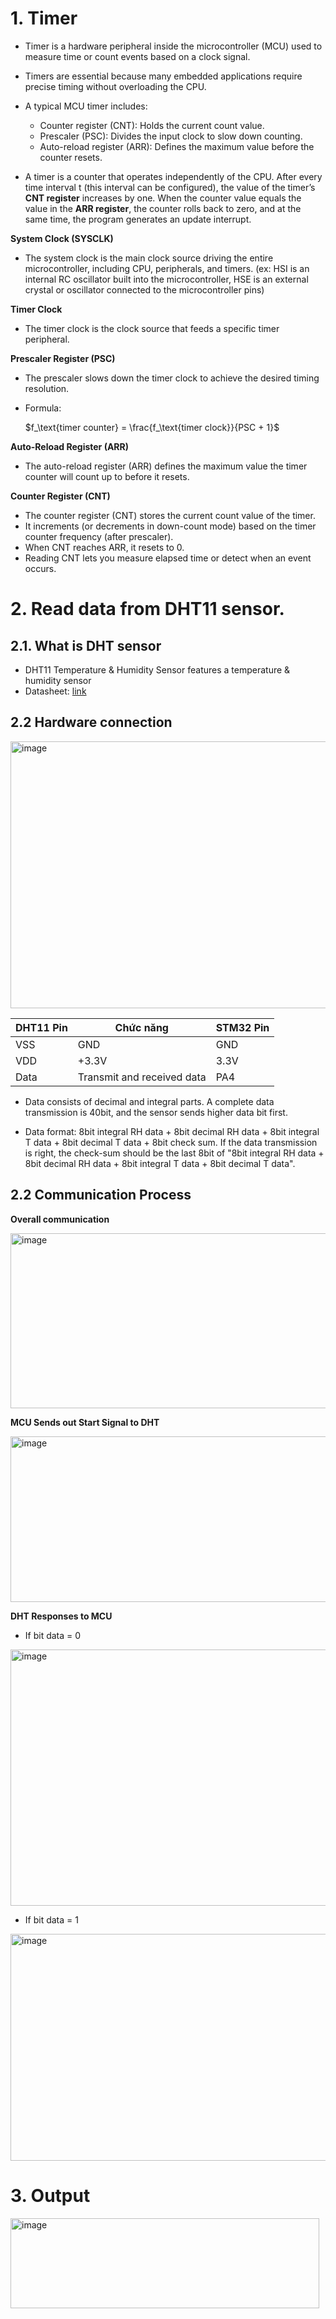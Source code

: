 # 1. Timer

- Timer is a hardware peripheral inside the microcontroller (MCU) used to measure time or count events based on a clock signal. 
- Timers are essential because many embedded applications require precise timing without overloading the CPU.

- A typical MCU timer includes:
  - Counter register (CNT): Holds the current count value.
  - Prescaler (PSC): Divides the input clock to slow down counting.
  - Auto-reload register (ARR): Defines the maximum value before the counter resets.

- A timer is a counter that operates independently of the CPU. After every time interval t (this interval can be configured), the value of the timer’s **CNT register** increases by one. When the counter value equals the value in the **ARR register**, the counter rolls back to zero, and at the same time, the program generates an update interrupt.

**System Clock (SYSCLK)**

- The system clock is the main clock source driving the entire microcontroller, including CPU, peripherals, and timers. (ex: HSI is an internal RC oscillator built into the microcontroller, HSE is an external crystal or oscillator connected to the microcontroller pins)

**Timer Clock**

- The timer clock is the clock source that feeds a specific timer peripheral.

**Prescaler Register (PSC)**

- The prescaler slows down the timer clock to achieve the desired timing resolution.
- Formula:

    $f_\text{timer counter} = \frac{f_\text{timer clock}}{PSC + 1}$

**Auto-Reload Register (ARR)**
- The auto-reload register (ARR) defines the maximum value the timer counter will count up to before it resets.


**Counter Register (CNT)**

- The counter register (CNT) stores the current count value of the timer.
- It increments (or decrements in down-count mode) based on the timer counter frequency (after prescaler).
- When CNT reaches ARR, it resets to 0.
- Reading CNT lets you measure elapsed time or detect when an event occurs.

# 2. Read data from DHT11 sensor.

## 2.1. What is DHT sensor
- DHT11 Temperature & Humidity Sensor features a temperature & humidity sensor
- Datasheet: [link](https://www.alldatasheet.com/datasheet-pdf/download/2193416/OSEPP/DHT11.html)

## 2.2 Hardware connection

<img width="622" height="427" alt="image" src="https://github.com/user-attachments/assets/780cb42d-1aaf-4bb5-b1b5-dfa74af54700" />

| DHT11 Pin | Chức năng       | STM32 Pin  |
|---------|-----------------|-------------------|
| VSS     | GND             | GND               |
| VDD     | +3.3V           | 3.3V                |
| Data    | Transmit and received data        | PA4 |

- Data consists of decimal and integral parts. A complete data transmission is 40bit, and the
sensor sends higher data bit first.

- Data format: 8bit integral RH data + 8bit decimal RH data + 8bit integral T data + 8bit decimal T
data + 8bit check sum. If the data transmission is right, the check-sum should be the last 8bit of
"8bit integral RH data + 8bit decimal RH data + 8bit integral T data + 8bit decimal T data".

## 2.2 Communication Process

**Overall communication**

<img width="832" height="280" alt="image" src="https://github.com/user-attachments/assets/d00794b4-458e-47e7-8367-7384ce179b84" />

**MCU Sends out Start Signal to DHT**

<img width="760" height="265" alt="image" src="https://github.com/user-attachments/assets/a8d3479b-81f9-4741-92f0-8040b58dc461" />

**DHT Responses to MCU**

- If bit data = 0

<img width="750" height="410" alt="image" src="https://github.com/user-attachments/assets/28a581b1-941c-4f25-ad6f-33836c078c00" />

- If bit data = 1

<img width="755" height="363" alt="image" src="https://github.com/user-attachments/assets/e3913b7f-cb0b-4dd9-a0f0-612ff7feba1f" />

# 3. Output

<img width="494" height="144" alt="image" src="https://github.com/user-attachments/assets/0cba8cb1-2bb5-4903-b216-0a650a00df30" />

